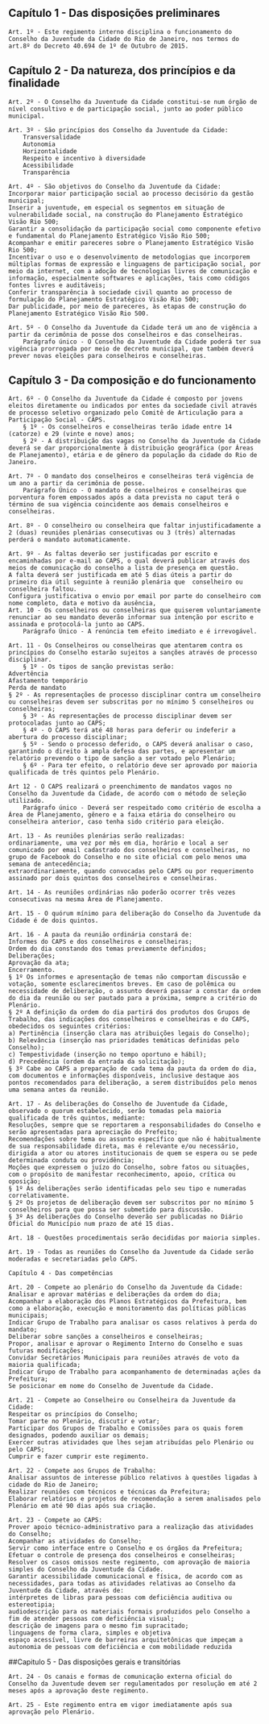 ## Capítulo 1 - Das disposições preliminares

    Art. 1º - Este regimento interno disciplina o funcionamento do Conselho da Juventude da Cidade do Rio de Janeiro, nos termos do art.8º do Decreto 40.694 de 1º de Outubro de 2015.

## Capítulo 2 - Da natureza, dos princípios e da finalidade

    Art. 2º - O Conselho da Juventude da Cidade constitui-se num órgão de nível consultivo e de participação social, junto ao poder público municipal.

    Art. 3º - São princípios dos Conselho da Juventude da Cidade:
        Transversalidade
        Autonomia
        Horizontalidade
        Respeito e incentivo à diversidade
        Acessibilidade
        Transparência
	
    Art. 4º - São objetivos do Conselho da Juventude da Cidade:
    Incorporar maior participação social ao processo decisório da gestão municipal;
    Inserir a juventude, em especial os segmentos em situação de vulnerabilidade social, na construção do Planejamento Estratégico Visão Rio 500;
    Garantir a consolidação da participação social como componente efetivo e fundamental do Planejamento Estratégico Visão Rio 500;
    Acompanhar e emitir pareceres sobre o Planejamento Estratégico Visão Rio 500;
    Incentivar o uso e o desenvolvimento de metodologias que incorporem múltiplas formas de expressão e linguagens de participação social, por meio da internet, com a adoção de tecnologias livres de comunicação e informação, especialmente softwares e aplicações, tais como códigos fontes livres e auditáveis;
    Conferir transparência à sociedade civil quanto ao processo de formulação do Planejamento Estratégico Visão Rio 500;
    Dar publicidade, por meio de pareceres, às etapas de construção do Planejamento Estratégico Visão Rio 500.

    Art. 5º - O Conselho da Juventude da Cidade terá um ano de vigência a partir da cerimônia de posse dos conselheiros e das conselheiras.
	    Parágrafo único - O Conselho da Juventude da Cidade poderá ter sua vigência prorrogada por meio de decreto municipal, que também deverá prever novas eleições para conselheiros e conselheiras.

## Capítulo 3 - Da composição e do funcionamento

    Art. 6º - O Conselho da Juventude da Cidade é composto por jovens eleitos diretamente ou indicados por entes da sociedade civil através de processo seletivo organizado pelo Comitê de Articulação para a Participação Social - CAPS.
    	§ 1º - Os conselheiros e conselheiras terão idade entre 14 (catorze) e 29 (vinte e nove) anos;
    	§ 2º - A distribuição das vagas no Conselho da Juventude da Cidade deverá se dar proporcionalmente à distribuição geográfica (por Áreas de Planejamento), etária e de gênero da população da cidade do Rio de Janeiro.
    
    Art. 7º - O mandato dos conselheiros e conselheiras terá vigência de um ano a partir da cerimônia de posse.
    	Parágrafo Único - O mandato de conselheiros e conselheiras que porventura forem empossados após a data prevista no caput terá o término de sua vigência coincidente aos demais conselheiros e conselheiras.
    
    Art. 8º - O conselheiro ou conselheira que faltar injustificadamente a 2 (duas) reuniões plenárias consecutivas ou 3 (três) alternadas perderá o mandato automaticamente.
    
    Art. 9º - As faltas deverão ser justificadas por escrito e encaminhadas por e-mail ao CAPS, o qual deverá publicar através dos meios de comunicação do conselho a lista de presença em questão.
    A falta deverá ser justificada em até 5 dias úteis a partir do primeiro dia útil seguinte à reunião plenária que  conselheiro ou conselheira faltou.
    Configura justificativa o envio por email por parte do conselheiro com nome completo, data e motivo da ausência, 
    Art. 10 - Os conselheiros ou conselheiras que quiserem voluntariamente renunciar ao seu mandato deverão informar sua intenção por escrito e assinada e protocolá-la junto ao CAPS.
    	Parágrafo Único - A renúncia tem efeito imediato e é irrevogável.
    
    Art. 11 - Os Conselheiros ou conselheiras que atentarem contra os princípios do Conselho estarão sujeitos a sanções através de processo disciplinar.
    	§ 1º - Os tipos de sanção previstas serão:
    Advertência
    Afastamento temporário
    Perda de mandato
    § 2º - As representações de processo disciplinar contra um conselheiro ou conselheiras devem ser subscritas por no mínimo 5 conselheiros ou conselheiras;
    	§ 3º - As representações de processo disciplinar devem ser protocoladas junto ao CAPS;
    	§ 4º - O CAPS terá até 48 horas para deferir ou indeferir a abertura do processo disciplinar;
    	§ 5º - Sendo o processo deferido, o CAPS deverá analisar o caso, garantindo o direito à ampla defesa das partes, e apresentar um relatório prevendo o tipo de sanção a ser votado pelo Plenário;
    	§ 6º - Para ter efeito, o relatório deve ser aprovado por maioria qualificada de três quintos pelo Plenário.
    
    Art 12 - O CAPS realizará o preenchimento de mandatos vagos no Conselho da Juventude da Cidade, de acordo com o método de seleção utilizado.
    	Parágrafo único - Deverá ser respeitado como critério de escolha a Área de Planejamento, gênero e a faixa etária do conselheiro ou conselheira anterior, caso tenha sido critério para eleição.
    
    Art. 13 - As reuniões plenárias serão realizadas:
    ordinariamente, uma vez por mês em dia, horário e local a ser comunicado por email cadastrado dos conselheiros e conselheiras, no grupo de Facebook do Conselho e no site oficial com pelo menos uma semana de antecedência;
    extraordinariamente, quando convocadas pelo CAPS ou por requerimento assinado por dois quintos dos conselheiros e conselheiras.
    
    Art. 14 - As reuniões ordinárias não poderão ocorrer três vezes consecutivas na mesma Área de Planejamento.
    
    Art. 15 - O quórum mínimo para deliberação do Conselho da Juventude da Cidade é de dois quintos.
    
    Art. 16 - A pauta da reunião ordinária constará de: 
    Informes do CAPS e dos conselheiros e conselheiras;
    Ordem do dia constando dos temas previamente definidos; 
    Deliberações; 
    Aprovação da ata;
    Encerramento. 
    § 1º Os informes e apresentação de temas não comportam discussão e votação, somente esclarecimentos breves. Em caso de polêmica ou necessidade de deliberação, o assunto deverá passar a constar da ordem do dia da reunião ou ser pautado para a próxima, sempre a critério do Plenário. 
    § 2º A definição da ordem do dia partirá dos produtos dos Grupos de Trabalho, das indicações dos conselheiros e conselheiras e do CAPS, obedecidos os seguintes critérios: 
    a) Pertinência (inserção clara nas atribuições legais do Conselho); 
    b) Relevância (inserção nas prioridades temáticas definidas pelo Conselho); 
    c) Tempestividade (inserção no tempo oportuno e hábil); 
    d) Precedência (ordem da entrada da solicitação); 
    § 3º Cabe ao CAPS a preparação de cada tema da pauta da ordem do dia, com documentos e informações disponíveis, inclusive destaque aos pontos recomendados para deliberação, a serem distribuídos pelo menos uma semana antes da reunião. 
    
    Art. 17 - As deliberações do Conselho de Juventude da Cidade, observado o quorum estabelecido, serão tomadas pela maioria qualificada de três quintos, mediante: 
    Resoluções, sempre que se reportarem a responsabilidades do Conselho e serão apresentadas para apreciação do Prefeito;
    Recomendações sobre tema ou assunto específico que não é habitualmente de sua responsabilidade direta, mas é relevante e/ou necessário, dirigida a ator ou atores institucionais de quem se espera ou se pede determinada conduta ou providência; 
    Moções que expressem o juízo do Conselho, sobre fatos ou situações, com o propósito de manifestar reconhecimento, apoio, crítica ou oposição; 
    § 1º As deliberações serão identificadas pelo seu tipo e numeradas correlativamente. 
    § 2º Os projetos de deliberação devem ser subscritos por no mínimo 5 conselheiros para que possa ser submetido para discussão.
    § 3º As deliberações do Conselho deverão ser publicadas no Diário Oficial do Município num prazo de até 15 dias.
    
    Art. 18 - Questões procedimentais serão decididas por maioria simples.
    
    Art. 19 - Todas as reuniões do Conselho da Juventude da Cidade serão moderadas e secretariadas pelo CAPS.
    
    Capítulo 4 - Das competências
    
    Art. 20 - Compete ao plenário do Conselho da Juventude da Cidade:
    Analisar e aprovar matérias e deliberações da ordem do dia;
    Acompanhar a elaboração dos Planos Estratégicos da Prefeitura, bem como a elaboração, execução e monitoramento das políticas públicas municipais;
    Indicar Grupo de Trabalho para analisar os casos relativos à perda do mandato;
    Deliberar sobre sanções a conselheiros e conselheiras;
    Propor, analisar e aprovar o Regimento Interno do Conselho e suas futuras modificações;
    Convidar Secretários Municipais para reuniões através de voto da maioria qualificada;
    Indicar Grupo de Trabalho para acompanhamento de determinadas ações da Prefeitura; 
    Se posicionar em nome do Conselho de Juventude da Cidade.
    
    Art. 21 - Compete ao Conselheiro ou Conselheira da Juventude da Cidade:
    Respeitar os princípios do Conselho;
    Tomar parte no Plenário, discutir e votar;
    Participar dos Grupos de Trabalho e Comissões para os quais forem designados, podendo auxiliar os demais;
    Exercer outras atividades que lhes sejam atribuídas pelo Plenário ou pelo CAPS;
    Cumprir e fazer cumprir este regimento.
    
    Art. 22 - Compete aos Grupos de Trabalho:
    Analisar assuntos de interesse público relativos à questões ligadas à cidade do Rio de Janeiro;
    Realizar reuniões com técnicos e técnicas da Prefeitura;
    Elaborar relatórios e projetos de recomendação a serem analisados pelo Plenário em até 90 dias após sua criação.
    
    Art. 23 - Compete ao CAPS:
    Prover apoio técnico-administrativo para a realização das atividades do Conselho;
    Acompanhar as atividades do Conselho;
    Servir como interface entre o Conselho e os órgãos da Prefeitura;
    Efetuar o controle de presença dos conselheiros e conselheiras;
    Resolver os casos omissos neste regimento, com aprovação de maioria simples do Conselho da Juventude da Cidade.
    Garantir acessibilidade comunicacional e física, de acordo com as necessidades, para todas as atividades relativas ao Conselho da Juventude da Cidade, através de:
    intérpretes de libras para pessoas com deficiência auditiva ou estereotipia;
    audiodescrição para os materiais formais produzidos pelo Conselho a fim de atender pessoas com deficiência visual;
    descrição de imagens para o mesmo fim supracitado;
    linguagens de forma clara, simples e objetiva
    espaço acessível, livre de barreiras arquitetônicas que impeçam a autonomia de pessoas com deficiência e com mobilidade reduzida
    
##Capitulo 5 - Das disposições gerais e transitórias
    
    Art. 24 - Os canais e formas de comunicação externa oficial do Conselho da Juventude devem ser regulamentados por resolução em até 2 meses após a aprovação deste regimento.
    
    Art. 25 - Este regimento entra em vigor imediatamente após sua aprovação pelo Plenário.
